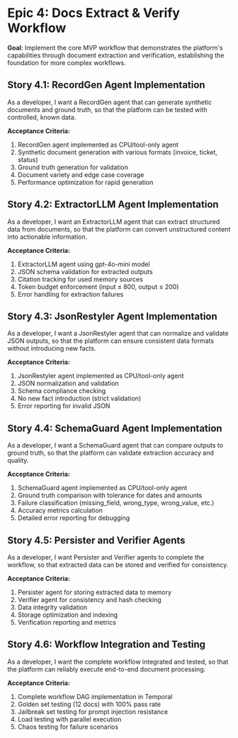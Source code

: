 # Epic 4: Docs Extract & Verify Workflow

**Goal**: Implement the core MVP workflow that demonstrates the platform's capabilities through document extraction and verification, establishing the foundation for more complex workflows.

## Story 4.1: RecordGen Agent Implementation
As a developer,
I want a RecordGen agent that can generate synthetic documents and ground truth,
so that the platform can be tested with controlled, known data.

**Acceptance Criteria:**
1. RecordGen agent implemented as CPU/tool-only agent
2. Synthetic document generation with various formats (invoice, ticket, status)
3. Ground truth generation for validation
4. Document variety and edge case coverage
5. Performance optimization for rapid generation

## Story 4.2: ExtractorLLM Agent Implementation
As a developer,
I want an ExtractorLLM agent that can extract structured data from documents,
so that the platform can convert unstructured content into actionable information.

**Acceptance Criteria:**
1. ExtractorLLM agent using gpt-4o-mini model
2. JSON schema validation for extracted outputs
3. Citation tracking for used memory sources
4. Token budget enforcement (input ≤ 800, output ≤ 200)
5. Error handling for extraction failures

## Story 4.3: JsonRestyler Agent Implementation
As a developer,
I want a JsonRestyler agent that can normalize and validate JSON outputs,
so that the platform can ensure consistent data formats without introducing new facts.

**Acceptance Criteria:**
1. JsonRestyler agent implemented as CPU/tool-only agent
2. JSON normalization and validation
3. Schema compliance checking
4. No new fact introduction (strict validation)
5. Error reporting for invalid JSON

## Story 4.4: SchemaGuard Agent Implementation
As a developer,
I want a SchemaGuard agent that can compare outputs to ground truth,
so that the platform can validate extraction accuracy and quality.

**Acceptance Criteria:**
1. SchemaGuard agent implemented as CPU/tool-only agent
2. Ground truth comparison with tolerance for dates and amounts
3. Failure classification (missing_field, wrong_type, wrong_value, etc.)
4. Accuracy metrics calculation
5. Detailed error reporting for debugging

## Story 4.5: Persister and Verifier Agents
As a developer,
I want Persister and Verifier agents to complete the workflow,
so that extracted data can be stored and verified for consistency.

**Acceptance Criteria:**
1. Persister agent for storing extracted data to memory
2. Verifier agent for consistency and hash checking
3. Data integrity validation
4. Storage optimization and indexing
5. Verification reporting and metrics

## Story 4.6: Workflow Integration and Testing
As a developer,
I want the complete workflow integrated and tested,
so that the platform can reliably execute end-to-end document processing.

**Acceptance Criteria:**
1. Complete workflow DAG implementation in Temporal
2. Golden set testing (12 docs) with 100% pass rate
3. Jailbreak set testing for prompt injection resistance
4. Load testing with parallel execution
5. Chaos testing for failure scenarios
